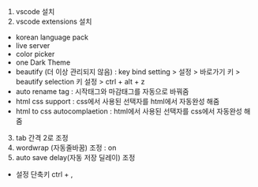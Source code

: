 1. vscode 설치
2. vscode extensions 설치
  - korean language pack 
  - live server
  - color picker
  - one Dark Theme
  - beautify (더 이상 관리되지 않음)
    : key bind setting > 설정 > 바로가기 키 > beautify selection 키 설정 > ctrl + alt + z
  - auto rename tag : 시작태그와 마감태그를 자동으로 바꿔줌
  - html css support : css에서 사용된 선택자를 html에서 자동완성 해줌
  - html to css autocomplaetion : html에서 사용된 선택자를 css에서 자동완성 해줌
3. tab 간격 2로 조정
4. wordwrap (자동줄바꿈) 조정 : on
5. auto save delay(자동 저장 딜레이) 조정 
 * 설정 단축키 ctrl + ,

